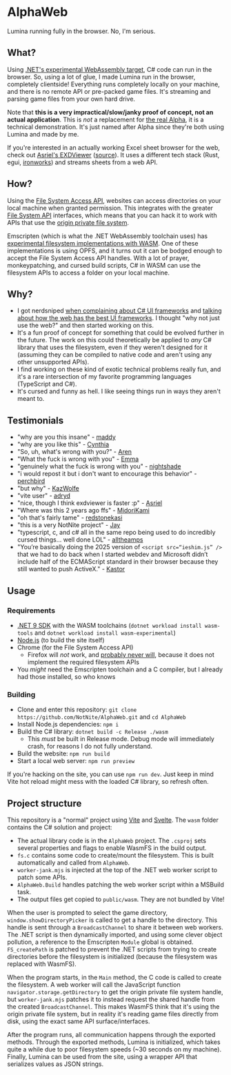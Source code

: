 # AlphaWeb

Lumina running fully in the browser. No, I'm serious.

## What?

Using [.NET's experimental WebAssembly target](https://learn.microsoft.com/en-us/aspnet/core/client-side/dotnet-interop/wasm-browser-app), C# code can run in the browser. So, using a lot of glue, I made Lumina run in the browser, completely clientside! Everything runs completely locally on your machine, and there is no remote API or pre-packed game files. It's streaming and parsing game files from your own hard drive.

Note that **this is a very impractical/slow/janky proof of concept, not an actual application**. This is *not* a replacement for [the real Alpha](https://github.com/NotNite/Alpha), it is a technical demonstration. It's just named after Alpha since they're both using Lumina and made by me.

If you're interested in an actually working Excel sheet browser for the web, check out [Asriel's EXDViewer](https://exd.camora.dev) ([source](https://github.com/WorkingRobot/EXDViewer)). It uses a different tech stack (Rust, egui, [ironworks](https://github.com/ackwell/ironworks)) and streams sheets from a web API.

## How?

Using the [File System Access API](https://wicg.github.io/file-system-access), websites can access directories on your local machine when granted permission. This integrates with the greater [File System API](https://developer.mozilla.org/en-US/docs/Web/API/File_System_API) interfaces, which means that you can hack it to work with APIs that use the [origin private file system](https://developer.mozilla.org/en-US/docs/Web/API/File_System_API#origin_private_file_system).

Emscripten (which is what the .NET WebAssembly toolchain uses) has [experimental filesystem implementations with WASM](https://emscripten.org/docs/api_reference/Filesystem-API.html#new-file-system-wasmfs). One of these implementations is using OPFS, and it turns out it can be bodged enough to accept the File System Access API handles. With a lot of prayer, monkeypatching, and cursed build scripts, C# in WASM can use the filesystem APIs to access a folder on your local machine.

## Why?

- I got nerdsniped [when complaining about C# UI frameworks](https://bsky.app/profile/did:plc:ra3gxl2udc22odfbvcfslcn3/post/3lltt3n3irs2a) and [talking about how the web has the best UI frameworks](https://bsky.app/profile/did:plc:v64k7asq54jpxr3uyoircckd/post/3lltt6zolvs2t). I thought "why not just use the web?" and then started working on this.
- It's a fun proof of concept for something that could be evolved further in the future. The work on this could theoretically be applied to *any* C# library that uses the filesystem, even if they weren't designed for it (assuming they can be compiled to native code and aren't using any other unsupported APIs).
- I find working on these kind of exotic technical problems really fun, and it's a rare intersection of my favorite programming languages (TypeScript and C#).
- It's cursed and funny as hell. I like seeing things run in ways they aren't meant to.

## Testimonials

- "why are you this insane" - [maddy](https://github.com/maddymeows)
- "why are you like this" - [Cynthia](https://github.com/Cynosphere)
- "So, uh, what's wrong with you?" - [Aren](https://github.com/arenmn)
- "What the fuck is wrong with you" - [Emma](https://bsky.app/profile/did:plc:dqibjxtqfn6hydazpetzr2w4)
- "genuinely what the fuck is wrong with you" - [nightshade](https://github.com/snightshade)
- "i would repost it but i don't want to encourage this behavior" - [perchbird](https://bsky.app/profile/did:plc:h63xvhua443ofkl7qbbgqhmh)
- "but why" - [KazWolfe](https://github.com/KazWolfe)
- "vite user" - [adryd](https://adryd.com)
- "nice, though I think exdviewer is faster :p" - [Asriel](https://github.com/WorkingRobot)
- "Where was this 2 years ago ffs" - [MidoriKami](https://github.com/MidoriKami)
- "oh that's fairly tame" - [redstonekasi](https://github.com/redstonekasi)
- "this is a very NotNite project" - [Jay](https://hl2.sh)
- "typescript, c, and c# all in the same repo being used to do incredibly cursed things... well done LOL" - [alltheamps](https://bsky.app/profile/did:plc:w54kz3wro63hhgn3hlsgciji)
- "You’re basically doing the 2025 version of `<script src=“ieshim.js” />` that we had to do back when I started webdev and Microsoft didn’t include half of the ECMAScript standard in their browser because they still wanted to push ActiveX." - [Kastor](https://bsky.app/profile/did:plc:v64k7asq54jpxr3uyoircckd)

## Usage

### Requirements

- [.NET 9 SDK](https://dotnet.microsoft.com/en-us/download/dotnet/9.0) with the WASM toolchains (`dotnet workload install wasm-tools` and `dotnet workload install wasm-experimental`)
- [Node.js](https://nodejs.org) (to build the site itself)
- Chrome (for the File System Access API)
  - Firefox will *not* work, and [probably never will](https://mozilla.github.io/standards-positions#native-file-system), because it does not implement the required filesystem APIs
- You *might* need the Emscripten toolchain and a C compiler, but I already had those installed, so who knows

### Building

- Clone and enter this repository: `git clone https://github.com/NotNite/AlphaWeb.git` and `cd AlphaWeb`
- Install Node.js dependencies: `npm i`
- Build the C# library: `dotnet build -c Release ./wasm`
  - This *must* be built in Release mode. Debug mode will immediately crash, for reasons I do not fully understand.
- Build the website: `npm run build`
- Start a local web server: `npm run preview`

If you're hacking on the site, you can use `npm run dev`. Just keep in mind Vite hot reload might mess with the loaded C# library, so refresh often.

## Project structure

This repository is a "normal" project using [Vite](https://vite.dev) and [Svelte](https://svelte.dev). The `wasm` folder contains the C# solution and project:

- The actual library code is in the `AlphaWeb` project. The `.csproj` sets several properties and flags to enable WasmFS in the build output.
- `fs.c` contains some code to create/mount the filesystem. This is built automatically and called from `AlphaWeb`.
- `worker-jank.mjs` is injected at the top of the .NET web worker script to patch some APIs.
- `AlphaWeb.Build` handles patching the web worker script within a MSBuild task.
- The output files get copied to `public/wasm`. They are not bundled by Vite!

When the user is prompted to select the game directory, `window.showDirectoryPicker` is called to get a handle to the directory. This handle is sent through a `BroadcastChannel` to share it between web workers. The .NET script is then dynamically imported, and using some clever object pollution, a reference to the Emscripten `Module` global is obtained. `FS_createPath` is patched to prevent the .NET scripts from trying to create directories before the filesystem is initialized (because the filesystem was replaced with WasmFS).

When the program starts, in the `Main` method, the C code is called to create the filesystem. A web worker will call the JavaScript function `navigator.storage.getDirectory` to get the origin private file system handle, but `worker-jank.mjs` patches it to instead request the shared handle from the created `BroadcastChannel`. This makes WasmFS think that it's using the origin private file system, but in reality it's reading game files directly from disk, using the exact same API surface/interfaces.

After the program runs, all communication happens through the exported methods. Through the exported methods, Lumina is initialized, which takes quite a while due to poor filesystem speeds (~30 seconds on my machine). Finally, Lumina can be used from the site, using a wrapper API that serializes values as JSON strings.
